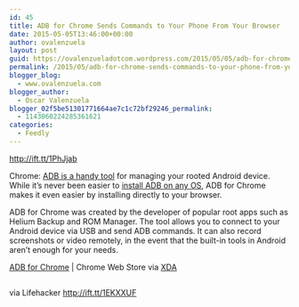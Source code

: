 ```yaml
---
id: 45
title: ADB for Chrome Sends Commands to Your Phone From Your Browser
date: 2015-05-05T13:46:00+00:00
author: ovalenzuela
layout: post
guid: https://ovalenzueladotcom.wordpress.com/2015/05/05/adb-for-chrome-sends-commands-to-your-phone-from-your-browser
permalink: /2015/05/adb-for-chrome-sends-commands-to-your-phone-from-your-browser.html
blogger_blog:
  - www.ovalenzuela.com
blogger_author:
  - Oscar Valenzuela
blogger_02f5be51301771664ae7c1c72bf29246_permalink:
  - 1143060224285361621
categories:
  - Feedly
---
```

<span><a href="http://ift.tt/1PhJjab">http://ift.tt/1PhJjab</a></span>

Chrome: [ADB is a handy tool](http://ift.tt/1oWzwfC) for managing your rooted Android device. While it’s never been easier to [install ADB on any OS](http://ift.tt/1uqLv6E), ADB for Chrome makes it even easier by installing directly to your browser.

ADB for Chrome was created by the developer of popular root apps such as Helium Backup and ROM Manager. The tool allows you to connect to your Android device via USB and send ADB commands. It can also record screenshots or video remotely, in the event that the built-in tools in Android aren’t enough for your needs.

<a target="_blank" href="http://ift.tt/1PhJm5C">ADB for Chrome</a> | Chrome Web Store via <a target="_blank" href="http://ift.tt/i72x2w">XDA</a>

<img height="1" alt="" width="1" src="http://ift.tt/1PhJm5D" />

via Lifehacker http://ift.tt/1EKXXUF